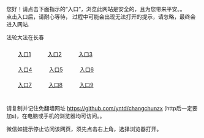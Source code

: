 您好！请点击下面指示的“入口”，浏览此网站是安全的，且为您带来平安。。 <br/>
点击入口后，请耐心等待， 过程中可能会出现无法打开的提示，请忽略，最终会进入网站. </br>

法轮大法在长春<br/>
<div style="padding:10px"><a style="margin:20px" target="_blank" href="https://do2hn4s5lp9k5.cloudfront.net/2Qpsp?myzxqqkf" id="ccLink1" rel="nofollow">入口1</a> <a target="_blank" style="margin:20px" href="https://d1ewpunorw2frs.cloudfront.net/2Qpsp?epfcfro" id="ccLink2" rel="nofollow">入口2</a> <a style="margin:20px" target="_blank" href="https://d1jr6rx2j0y4sw.cloudfront.net/2Qpsp?gfbreyh" id="ccLink3" rel="nofollow">入口3</a></div>

<div style="padding:10px" ><a style="margin:20px" target="_blank" href="https://do2hn4s5lp9k5.cloudfront.net/2Qpsp?myzxqqkf" id="ccLink4" rel="nofollow">入口4</a> <a style="margin:20px" href="https://d1ewpunorw2frs.cloudfront.net/2Qpsp?epfcfro" target="_blank" id="ccLink5" rel="nofollow">入口5</a> <a style="margin:20px" href="https://d1jr6rx2j0y4sw.cloudfront.net/2Qpsp?gfbreyh" target="_blank" id="ccLink6" rel="nofollow">入口6</a></div>

<div style="padding:10px"><a style="margin:20px" target="_blank" href="https://do2hn4s5lp9k5.cloudfront.net/2Qpsp?myzxqqkf" id="ccLink7" rel="nofollow">入口7</a> <a style="margin:20px" href="https://d1ewpunorw2frs.cloudfront.net/2Qpsp?epfcfro" target="_blank" id="ccLink8" rel="nofollow">入口8</a> <a style="margin:20px" target="_blank" href="https://d1jr6rx2j0y4sw.cloudfront.net/2Qpsp?gfbreyh" id="ccLink9" rel="nofollow">入口9</a></div>

<br/>



请复制并记住免翻墙网址 https://github.com/yntd/changchunzx (http后一定要加s)，在电脑或手机的浏览器均可访问。。<br/>

微信如提示停止访问该网页，须先点击右上角，选择浏览器打开。
